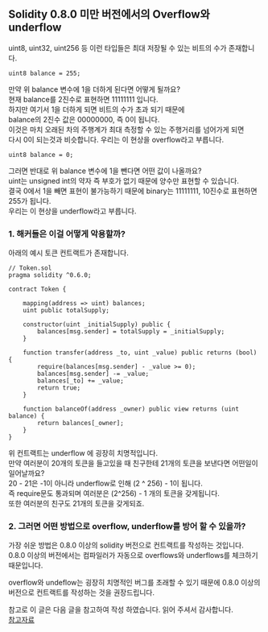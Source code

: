 ## Solidity 0.8.0 미만 버전에서의 Overflow와 underflow
uint8, uint32, uint256 등 이런 타입들은 최대 저장될 수 있는 비트의 수가 존재합니다.
```
uint8 balance = 255;
```
만약 위 balance 변수에 1을 더하게 된다면 어떻게 될까요?\
현재 balance를 2진수로 표현하면 11111111 입니다.\
하지만 여기서 1을 더하게 되면 비트의 수가 초과 되기 때문에\
balance의 2진수 값은 00000000, 즉 0이 됩니다.\
이것은 마치 오래된 차의 주행계가 최대 측정할 수 있는 주행거리를 넘어가게 되면 \
다시 0이 되는것과 비슷합니다. 우리는 이 현상을 overflow라고 부릅니다.
```
uint8 balance = 0;
```
그러면 반대로 위 balance 변수에 1을 뺀다면 어떤 값이 나올까요?\
uint는 unsigned int의 약자 즉 부호가 없기 때문에 양수만 표현할 수 있습니다.\
결국 0에서 1을 빼면 표현이 불가능하기 때문에 binary는 11111111, 10진수로 표현하면 255가 됩니다.\
우리는 이 현상을 underflow라고 부릅니다.

### 1. 해커들은 이걸 어떻게 악용할까?

아래의 예시 토큰 컨트랙트가 존재합니다.

```
// Token.sol
pragma solidity ^0.6.0;

contract Token {

    mapping(address => uint) balances;
    uint public totalSupply;

    constructor(uint _initialSupply) public {
        balances[msg.sender] = totalSupply = _initialSupply;
    }

    function transfer(address _to, uint _value) public returns (bool) {
        require(balances[msg.sender] - _value >= 0);
        balances[msg.sender] -= _value;
        balances[_to] += _value;
        return true;
    }

    function balanceOf(address _owner) public view returns (uint balance) {
        return balances[_owner];
    }
}

```
위 컨트랙트는 underflow 에 굉장히 치명적입니다.\
만약 여러분이 20개의 토큰을 들고있을 때 친구한테 21개의 토큰을 보낸다면 어떤일이 일어날까요?\
20 - 21은 -1이 아니라 underflow로 인해 (2 ^ 256) - 1이 됩니다.\
즉 require문도 통과되며 여러분은 (2^256) - 1 개의 토큰을 갖게됩니다.\
또한 여러분의 친구도 21개의 토큰을 갖게되죠.

### 2. 그러면 어떤 방법으로 overflow, underflow를 방어 할 수 있을까?
가장 쉬운 방법은 0.8.0 이상의 solidity 버전으로 컨트랙트를 작성하는 것입니다.\
0.8.0 이상의 버전에서는 컴파일러가 자동으로 overflows와 underflows를 체크하기 때문입니다.


overflow와 undeflow는 굉장히 치명적인 버그를 초래할 수 있기 때문에 0.8.0 이상의 버전으로 컨트랙트를 작성하는 것을 권장드립니다.

참고로 이 글은 다음 글을 참고하여 작성 하였습니다. 읽어 주셔서 감사합니다.\
[참고자료](https://hackernoon.com/hack-solidity-integer-overflow-and-underflow)
